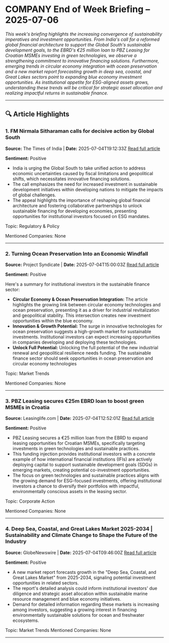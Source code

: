 # COMPANY End of Week Briefing – 2025-07-06

_This week's briefing highlights the increasing convergence of sustainability imperatives and investment opportunities. From India's call for a reformed global financial architecture to support the Global South's sustainable development goals, to the EBRD's €25 million loan to PBZ Leasing for Croatian MSMEs investing in green technologies, we observe a strengthening commitment to innovative financing solutions. Furthermore, emerging trends in circular economy integration with ocean preservation and a new market report forecasting growth in deep sea, coastal, and Great Lakes sectors point to expanding blue economy investment opportunities. As institutional appetite for ESG-aligned assets grows, understanding these trends will be critical for strategic asset allocation and realizing impactful returns in sustainable finance._

---

## 🔍 Article Highlights

### 1. FM Nirmala Sitharaman calls for decisive action by Global South
**Source:** The Times of India | **Date:** 2025-07-04T19:12:33Z
[Read full article](https://economictimes.indiatimes.com/news/india/fm-nirmala-sitharaman-calls-for-decisive-action-by-global-south/articleshow/122256868.cms)

**Sentiment:** Positive

*   India is urging the Global South to take unified action to address economic uncertainties caused by fiscal limitations and geopolitical shifts, which necessitates innovative financing solutions.
*   The call emphasizes the need for increased investment in sustainable development initiatives within developing nations to mitigate the impacts of global challenges.
*   The appeal highlights the importance of reshaping global financial architecture and fostering collaborative partnerships to unlock sustainable financing for developing economies, presenting opportunities for institutional investors focused on ESG mandates.

Topic: Regulatory & Policy

Mentioned Companies: None

---

### 2. Turning Ocean Preservation Into an Economic Windfall
**Source:** Project Syndicate | **Date:** 2025-07-04T15:00:03Z
[Read full article](https://www.project-syndicate.org/commentary/ocean-preservation-underappreciated-economic-opportunity-by-bertrand-piccard-2025-07)

**Sentiment:** Positive

Here's a summary for institutional investors in the sustainable finance sector:

*   **Circular Economy & Ocean Preservation Integration:** The article highlights the growing link between circular economy technologies and ocean preservation, presenting it as a driver for industrial revitalization and geopolitical stability. This intersection creates new investment opportunities within the blue economy.
*   **Innovation & Growth Potential:** The surge in innovative technologies for ocean preservation suggests a high-growth market for sustainable investments. Institutional investors can expect increasing opportunities in companies developing and deploying these technologies.
*   **Unlock Full Potential:** Unlocking the full potential of the new industrial renewal and geopolitical resilience needs funding. The sustainable finance sector should seek opportunities in ocean preservation and circular economy technologies

Topic: Market Trends

Mentioned Companies: None

---

### 3. PBZ Leasing secures €25m EBRD loan to boost green MSMEs in Croatia
**Source:** Leasinglife.com | **Date:** 2025-07-04T12:52:01Z
[Read full article](https://www.leasinglife.com/news/pbz-leasing-secures-e25m-ebrd-loan-to-boost-green-msmes-in-croatia/)

**Sentiment:** Positive

*   PBZ Leasing secures a €25 million loan from the EBRD to expand leasing opportunities for Croatian MSMEs, specifically targeting investments in green technologies and sustainable practices.
*   This funding injection provides institutional investors with a concrete example of how international financial institutions (IFIs) are actively deploying capital to support sustainable development goals (SDGs) in emerging markets, creating potential co-investment opportunities.
*   The focus on green technologies and sustainable practices aligns with the growing demand for ESG-focused investments, offering institutional investors a chance to diversify their portfolios with impactful, environmentally conscious assets in the leasing sector.

Topic: Corporate Action

Mentioned Companies: None

---

### 4. Deep Sea, Coastal, and Great Lakes Market 2025-2034 | Sustainability and Climate Change to Shape the Future of the Industry
**Source:** GlobeNewswire | **Date:** 2025-07-04T09:46:00Z
[Read full article](https://www.globenewswire.com/news-release/2025/07/04/3110297/28124/en/Deep-Sea-Coastal-and-Great-Lakes-Market-2025-2034-Sustainability-and-Climate-Change-to-Shape-the-Future-of-the-Industry.html)

**Sentiment:** Positive

*   A new market report forecasts growth in the "Deep Sea, Coastal, and Great Lakes Market" from 2025-2034, signaling potential investment opportunities in related sectors.
*   The report's detailed analysis could inform institutional investors' due diligence and strategic asset allocation within sustainable marine resource management and blue economy initiatives.
*   Demand for detailed information regarding these markets is increasing among investors, suggesting a growing interest in financing environmentally sustainable solutions for ocean and freshwater ecosystems.

Topic: Market Trends
Mentioned Companies: None

---
